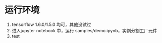 # 运行环境

1. tensorflow 1.6.0/1.5.0 均可，其他没试过
2. 进入jupyter notebook 中，运行 samples/demo.ipynb，实例分割工厂元件
3. test